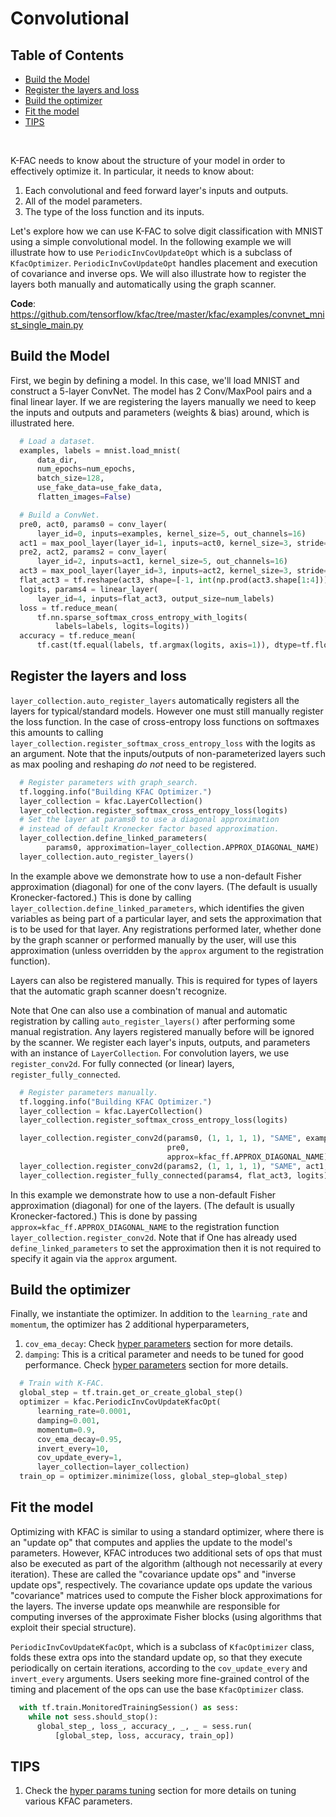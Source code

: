 # Convolutional

## Table of Contents
  * [Build the Model](#build-the-model)
  * [Register the layers and loss](#register-the-layers-and-loss)
  * [Build the optimizer](#build-the-optimizer)
  * [Fit the model](#fit-the-model)
  * [TIPS](#tips)
<br>

K-FAC needs to know about the structure of your model in order to effectively
optimize it. In particular, it needs to know about:

1.  Each convolutional and feed forward layer's inputs and outputs.
1.  All of the model parameters.
1.  The type of the loss function and its inputs.

Let's explore how we can use K-FAC to solve digit classification with MNIST
using a simple convolutional model. In the following example we will illustrate
how to use `PeriodicInvCovUpdateOpt` which is a subclass of `KfacOptimizer`.
`PeriodicInvCovUpdateOpt` handles placement and execution of covariance and
inverse ops. We will also illustrate how to register the layers both manually
and automatically using the graph scanner.

**Code**:
https://github.com/tensorflow/kfac/tree/master/kfac/examples/convnet_mnist_single_main.py

## Build the Model

First, we begin by defining a model. In this case, we'll load MNIST and
construct a 5-layer ConvNet. The model has 2 Conv/MaxPool pairs and a final
linear layer. If we are registering the layers manually we need to keep the
inputs and outputs and parameters (weights & bias) around, which is illustrated
here.

```python
  # Load a dataset.
  examples, labels = mnist.load_mnist(
      data_dir,
      num_epochs=num_epochs,
      batch_size=128,
      use_fake_data=use_fake_data,
      flatten_images=False)

  # Build a ConvNet.
  pre0, act0, params0 = conv_layer(
      layer_id=0, inputs=examples, kernel_size=5, out_channels=16)
  act1 = max_pool_layer(layer_id=1, inputs=act0, kernel_size=3, stride=2)
  pre2, act2, params2 = conv_layer(
      layer_id=2, inputs=act1, kernel_size=5, out_channels=16)
  act3 = max_pool_layer(layer_id=3, inputs=act2, kernel_size=3, stride=2)
  flat_act3 = tf.reshape(act3, shape=[-1, int(np.prod(act3.shape[1:4]))])
  logits, params4 = linear_layer(
      layer_id=4, inputs=flat_act3, output_size=num_labels)
  loss = tf.reduce_mean(
      tf.nn.sparse_softmax_cross_entropy_with_logits(
          labels=labels, logits=logits))
  accuracy = tf.reduce_mean(
      tf.cast(tf.equal(labels, tf.argmax(logits, axis=1)), dtype=tf.float32))
```

## Register the layers and loss

`layer_collection.auto_register_layers` automatically registers all the layers
for typical/standard models. However one must still manually register the loss
function. In the case of cross-entropy loss functions on softmaxes this amounts
to calling `layer_collection.register_softmax_cross_entropy_loss` with the
logits as an argument. Note that the inputs/outputs of non-parameterized layers
such as max pooling and reshaping _do not_ need to be registered.

```python
  # Register parameters with graph_search.
  tf.logging.info("Building KFAC Optimizer.")
  layer_collection = kfac.LayerCollection()
  layer_collection.register_softmax_cross_entropy_loss(logits)
  # Set the layer at params0 to use a diagonal approximation
  # instead of default Kronecker factor based approximation.
  layer_collection.define_linked_parameters(
        params0, approximation=layer_collection.APPROX_DIAGONAL_NAME)
  layer_collection.auto_register_layers()
```

In the example above we demonstrate how to use a non-default Fisher
approximation (diagonal) for one of the conv layers. (The default is usually
Kronecker-factored.) This is done by calling
`layer_collection.define_linked_parameters`, which identifies the given
variables as being part of a particular layer, and sets the approximation that
is to be used for that layer. Any registrations performed later, whether done by
the graph scanner or performed manually by the user, will use this approximation
(unless overridden by the `approx` argument to the registration function).

Layers can also be registered manually. This is required for types of layers
that the automatic graph scanner doesn't recognize.

Note that One can also use a combination of manual and automatic registration by
calling `auto_register_layers()` after performing some manual registration. Any
layers registered manually before will be ignored by the scanner. We register
each layer's inputs, outputs, and parameters with an instance of
`LayerCollection`. For convolution layers, we use `register_conv2d`. For fully
connected (or linear) layers, `register_fully_connected`.

```python
  # Register parameters manually.
  tf.logging.info("Building KFAC Optimizer.")
  layer_collection = kfac.LayerCollection()
  layer_collection.register_softmax_cross_entropy_loss(logits)

  layer_collection.register_conv2d(params0, (1, 1, 1, 1), "SAME", examples,
                                   pre0,
                                   approx=kfac_ff.APPROX_DIAGONAL_NAME)
  layer_collection.register_conv2d(params2, (1, 1, 1, 1), "SAME", act1, pre2)
  layer_collection.register_fully_connected(params4, flat_act3, logits)
```

In this example we demonstrate how to use a non-default Fisher approximation
(diagonal) for one of the layers. (The default is usually Kronecker-factored.)
This is done by passing `approx=kfac_ff.APPROX_DIAGONAL_NAME` to the
registration function `layer_collection.register_conv2d`. Note that if One has
already used `define_linked_parameters` to set the approximation then it is not
required to specify it again via the `approx` argument.

## Build the optimizer

Finally, we instantiate the optimizer. In addition to the `learning_rate` and
`momentum`, the optimizer has 2 additional hyperparameters,

1.  `cov_ema_decay`: Check [hyper parameters][hyper_params] section for more
    details.
1.  `damping`: This is a critical parameter and needs to be tuned for good
    performance. Check [hyper parameters][hyper_params] section for more
    details.

[hyper_params]:
https://github.com/tensorflow/kfac/tree/master/docs/examples/parameters.md

```python
  # Train with K-FAC.
  global_step = tf.train.get_or_create_global_step()
  optimizer = kfac.PeriodicInvCovUpdateKfacOpt(
      learning_rate=0.0001,
      damping=0.001,
      momentum=0.9,
      cov_ema_decay=0.95,
      invert_every=10,
      cov_update_every=1,
      layer_collection=layer_collection)
  train_op = optimizer.minimize(loss, global_step=global_step)
```

## Fit the model

Optimizing with KFAC is similar to using a standard optimizer, where there is an
"update op" that computes and applies the update to the model's parameters.
However, KFAC introduces two additional sets of ops that must also be executed
as part of the algorithm (although not necessarily at every iteration). These
are called the "covariance update ops" and "inverse update ops", respectively.
The covariance update ops update the various "covariance" matrices used to
compute the Fisher block approximations for the layers. The inverse update ops
meanwhile are responsible for computing inverses of the approximate Fisher
blocks (using algorithms that exploit their special structure).

`PeriodicInvCovUpdateKfacOpt`, which is a subclass of `KfacOptimizer` class,
folds these extra ops into the standard update op, so that they execute
periodically on certain iterations, according to the `cov_update_every` and
`invert_every` arguments. Users seeking more fine-grained control of the timing
and placement of the ops can use the base `KfacOptimizer` class.

```python
  with tf.train.MonitoredTrainingSession() as sess:
    while not sess.should_stop():
      global_step_, loss_, accuracy_, _, _ = sess.run(
          [global_step, loss, accuracy, train_op])
```

## TIPS

1.  Check the [hyper params tuning][hp_tune] section for more details on tuning
    various KFAC parameters.

[hp_tune]: https://github.com/tensorflow/kfac/tree/master/docs/examples/parameters.md
[mlp]: https://en.wikipedia.org/wiki/Multilayer_perceptron
[preconditioner]: https://en.wikipedia.org/wiki/Preconditioner#Preconditioning_in_optimization
